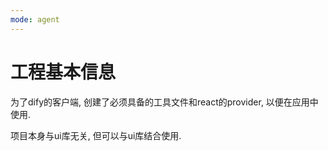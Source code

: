 ```yaml
---
mode: agent
---
```

# 工程基本信息

为了dify的客户端, 创建了必须具备的工具文件和react的provider, 以便在应用中使用.

项目本身与ui库无关, 但可以与ui库结合使用.
